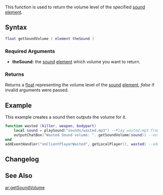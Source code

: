 This function is used to return the volume level of the specified [sound](/docs/sound.md "wikilink") [element](/docs/element.md "wikilink").

Syntax
------

``` lua
float getSoundVolume ( element theSound )
```

### Required Arguments

-   **theSound:** the [sound](/docs/sound.md "wikilink") [element](/docs/element.md "wikilink") which volume you want to return.

### Returns

Returns a [float](/docs/float.md "wikilink") representing the volume level of the [sound](/docs/sound.md "wikilink") [element](/docs/element.md "wikilink"), *false* if invalid arguments were passed.

Example
-------

This example creates a sound then outputs the volume for it.

``` lua
function wasted (killer, weapon, bodypart) 
    local sound = playSound("sounds/wasted.mp3") --Play wasted.mp3 from the sounds folder
    outputChatBox("Wasted Sound volume: "..getSoundVolume(sound)) --outputs to the client the volume of the sound
end
addEventHandler("onClientPlayerWasted", getLocalPlayer(), wasted) --add the event handler
```

Changelog
---------

See Also
--------

[ar:getSoundVolume](/docs/ar:getsoundvolume.md "wikilink")
